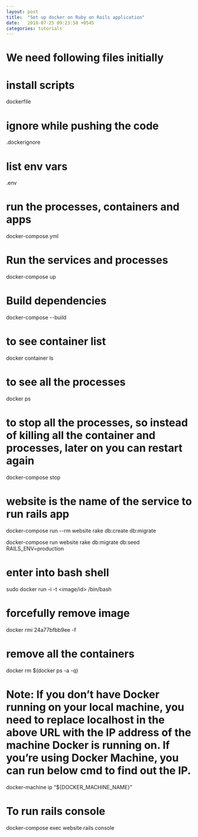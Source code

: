```yaml
---
layout: post
title:  "Set up docker on Ruby on Rails application"
date:   2018-07-25 09:23:58 +0545
categories: tutorials
---
```


# We need following files initially
 
 # install scripts
 dockerfile
 # ignore while pushing the code
 .dockerignore
 # list env vars
 .env
 # run the processes, containers and apps
 docker-compose.yml

# Run the services and processes
docker-compose up 

# Build dependencies
docker-compose --build 

 # to see container list
docker container ls

 # to see all the processes
docker ps

 # to stop all the processes, so instead of killing all the container and processes, later on you can restart again
docker-compose stop

 # website is the name of the service to run rails app
docker-compose run --rm website rake db:create db:migrate

docker-compose run website rake db:migrate db:seed RAILS_ENV=production

# enter into bash shell
sudo docker run -i -t <image/id> /bin/bash

# forcefully remove image
docker rmi 24a77bfbb9ee -f

# remove all the containers
docker rm $(docker ps -a -q)

# Note: If you don’t have Docker running on your local machine, you need to replace localhost in the above URL with the IP address of the machine Docker is running on. If you’re using Docker Machine, you can run below cmd to find out the IP.
docker-machine ip “${DOCKER_MACHINE_NAME}”

# To run rails console
docker-compose exec website rails console
